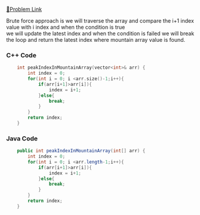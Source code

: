 [📍Problem Link](https://leetcode.com/problems/peak-index-in-a-mountain-array/description/)

Brute force approach is we will traverse the array and compare the i+1 index value with i index and when the condition is true <br>
we will update the latest index and when the condition is failed we will break the loop and return the latest index where mountain array value is found.

### C++ Code

```c++
    int peakIndexInMountainArray(vector<int>& arr) {
        int index = 0;
        for(int i = 0; i <arr.size()-1;i++){
            if(arr[i+1]>arr[i]){
                index = i+1;
            }else{
                break;
            }
        }
        return index;
    }
```

### Java Code

```java
    public int peakIndexInMountainArray(int[] arr) {
        int index = 0;
        for(int i = 0; i <arr.length-1;i++){
            if(arr[i+1]>arr[i]){
                index = i+1;
            }else{
                break;
            }
        }
        return index;
    }
```

